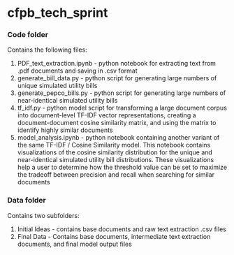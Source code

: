 # cfpb_tech_sprint

### Code folder

Contains the following files:
1. PDF_text_extraction.ipynb - python notebook for extracting text from .pdf documents and saving in .csv format
2. generate_bill_data.py - python script for generating large numbers of unique simulated utility bills
3. generate_pepco_bills.py - python script for generating large numbers of near-identical simulated utility bills
4. tf_idf.py - python model script for transforming a large document corpus into document-level TF-IDF vector representations, creating a document-document cosine similarity matrix, and using the matrix to identify highly similar documents
5. model_analysis.ipynb - python notebook containing another variant of the same TF-IDF / Cosine Similarity model.  This notebook contains visualizations of the cosine similarity distribution for the unique and near-identical simulated utility bill distributions.  These visualizations help a user to determine how the threshold value can be set to maximize the tradeoff between precision and recall when searching for similar documents

### Data folder
Contains two subfolders:
1. Initial Ideas - contains base documents and raw text extraction .csv files
2. Final Data - Contains base documents, intermediate text extraction documents, and final model output files
